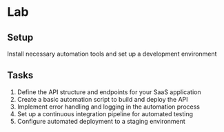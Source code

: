 # Lab

## Setup

Install necessary automation tools and set up a development environment

## Tasks

1. Define the API structure and endpoints for your SaaS application
2. Create a basic automation script to build and deploy the API
3. Implement error handling and logging in the automation process
4. Set up a continuous integration pipeline for automated testing
5. Configure automated deployment to a staging environment

